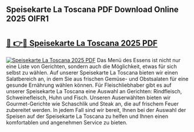 ## Speisekarte La Toscana PDF Download Online 2025 OIFR1

# <h2><a href="http://gc710s.nevu.top/?p=Speisekarte+La+Toscana">🔗 👉🔴 Speisekarte La Toscana 2025 PDF</a></h2>

[![Speisekarte La Toscana 2025 PDF](https://i.imgur.com/dBaPXMq.png)](http://gc710s.nevu.top/?p=Speisekarte+La+Toscana)
Das Menü des Essens ist nicht nur eine Liste von Gerichten, sondern auch die Möglichkeit, etwas für sich selbst zu wählen. Auf unserer Speisekarte La Toscana bieten wir einen Salatbereich an, in dem Sie aus frischen Gemüse- und Obstsalaten für eine gesunde Ernährung wählen können. Für Fleischliebhaber gibt es auf unserer Speisekarte La Toscana eine Auswahl an Gerichten: Rindfleisch, Schweinefleisch, Huhn und Fisch. Unseren Auserwählten bieten wir Gourmet-Gerichte wie Schaschlik und Steak an, die auf frischem Feuer zubereitet werden. In jedem Fall sind wir bereit, Ihnen bei der Auswahl der Speisen auf der Speisekarte La Toscana zu helfen und Ihnen einen komfortablen und angenehmen Service zu bieten.
